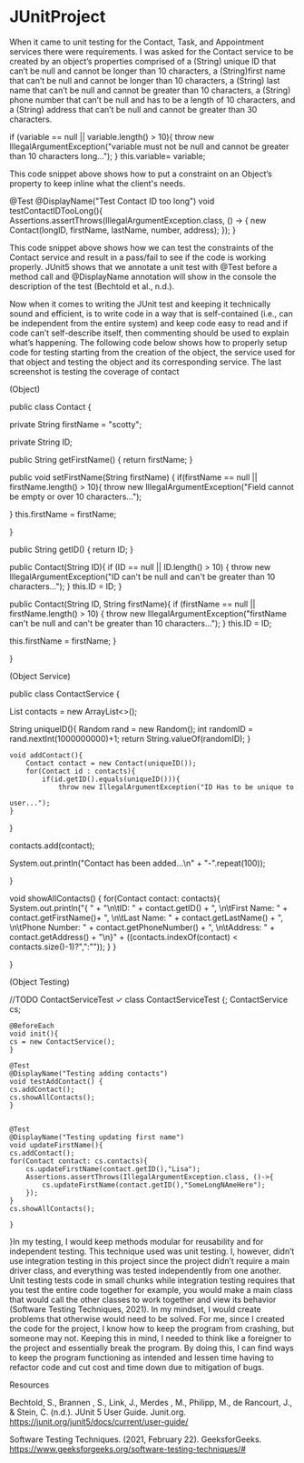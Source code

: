 # JUnitProject
<p>When it came to unit testing for the Contact, Task, and Appointment services there were requirements. I was asked for the Contact service to be created by an object’s properties comprised of a (String) unique ID that can’t be null and cannot be longer than 10 characters, a (String)first name that can’t be null and cannot be longer than 10 characters, a (String) last name that can’t be null and cannot be greater than 10 characters, a (String) phone number that can’t be null and has to be a length of 10 characters, and a (String) address that can’t be null and cannot be greater than 30 characters. 

if (variable == null || variable.length() > 10){ 
 	throw new IllegalArgumentException("variable must not be null and cannot be 	greater than 10 characters long..."); 
 } 
 this.variable= variable; 

This code snippet above shows how to put a constraint on an Object’s property to keep inline what the client's needs.  

@Test 
@DisplayName("Test Contact ID too long") 
void testContactIDTooLong(){ 
 	Assertions.assertThrows(IllegalArgumentException.class, () -> { 
 		new Contact(longID, firstName, lastName, number, address); 
 	}); 
} 

This code snippet above shows how we can test the constraints of the  
Contact service and result in a pass/fail to see if the code is working properly. JUnit5 shows that we annotate a unit test with @Test before a method call and @DisplayName annotation will show in the console the description of the test (Bechtold et al., n.d.).  

Now when it comes to writing the JUnit test and keeping it technically sound and efficient, is to write code in a way that is self-contained (i.e., can be independent from the entire system) and keep code easy to read and if code can’t self-describe itself, then commenting should be used to explain what’s happening. The following code below shows how to properly setup code for testing starting from the creation of the object, the service used for that object and testing the object and its corresponding service. The last screenshot is testing the coverage of contact 

(Object) 

public class Contact { 

private String firstName = "scotty"; 

private String ID; 

 

public String getFirstName() { 
 		return firstName; 
	} 

public void setFirstName(String firstName) { 
 		if(firstName == null || firstName.length() > 10){ 
 			throw new IllegalArgumentException("Field cannot be empty or over 			10 characters..."); 

} 
this.firstName = firstName; 

} 

public String getID() { 
 		return ID; 
	} 

 

public Contact(String ID){ 
 		if (ID == null || ID.length() > 10) { 
 			throw new IllegalArgumentException("ID can't be null and can't be 			greater than 10 characters..."); 
	 	} 
 		this.ID = ID; 
	} 

public Contact(String ID, String firstName){ 
 		if (firstName == null || firstName.length() > 10) { 
 			throw new IllegalArgumentException("firstName can't be null and 			can't be greater than 10 characters..."); 
	 		} 
 		this.ID = ID; 

this.firstName = firstName; 
	} 

} 

(Object Service) 

public class ContactService { 

List<Contact> contacts = new ArrayList<>(); 

String uniqueID(){ 
 		Random rand = new Random(); 
 		int randomID = rand.nextInt(1000000000)+1; 
 		return String.valueOf(randomID); 
	} 
 
	void addContact(){ 
 		Contact contact = new Contact(uniqueID()); 
 		for(Contact id : contacts){ 
 			if(id.getID().equals(uniqueID())){ 
 				throw new IllegalArgumentException("ID Has to be unique to 

 	user..."); 
 	} 
 } 
 		 
contacts.add(contact); 
 		 
System.out.println("Contact has been added...\n" + "-".repeat(100)); 
		 
} 

void showAllContacts() { 
 		for(Contact contact: contacts){ 
 			System.out.println("{ " + 
 				"\n\tID: " + contact.getID() + 
 				", \n\tFirst Name: " + contact.getFirstName()+ 
 				", \n\tLast Name: " + contact.getLastName() + 
 				", \n\tPhone Number: " + contact.getPhoneNumber() + 
 				", \n\tAddress: " + contact.getAddress() + 
 				"\n}" + ((contacts.indexOf(contact) < 		contacts.size()-1)?",":"")); 
 		} 
	} 

} 

(Object Testing) 

//TODO ContactServiceTest ✓ 
class ContactServiceTest {; 
 	ContactService cs; 

 
 	@BeforeEach 
 	void init(){ 
 	cs = new ContactService(); 
 	} 
 
 	@Test 
 	@DisplayName("Testing adding contacts") 
 	void testAddContact() { 
 	cs.addContact(); 
 	cs.showAllContacts(); 
 	} 

 
	@Test 
	@DisplayName("Testing updating first name") 
	void updateFirstName(){ 
 	cs.addContact(); 
 	for(Contact contact: cs.contacts){ 
 		cs.updateFirstName(contact.getID(),"Lisa"); 
 		Assertions.assertThrows(IllegalArgumentException.class, ()->{ 
 			cs.updateFirstName(contact.getID(),"SomeLongNAmeHere"); 
 		}); 
 	} 
 	cs.showAllContacts(); 
 
	} 
}In my testing, I would keep methods modular for reusability and for independent testing. This technique used was unit testing. I, however, didn’t use integration testing in this project since the project didn’t require a main driver class, and everything was tested independently from one another. Unit testing tests code in small chunks while integration testing requires that you test the entire code together for example, you would make a main class that would call the other classes to work together and view its behavior (Software Testing Techniques, 2021).  In my mindset, I would create problems that otherwise would need to be solved. For me, since I created the code for the project, I know how to keep the program from crashing, but someone may not. Keeping this in mind, I needed to think like a foreigner to the project and essentially break the program. By doing this, I can find ways to keep the program functioning as intended and lessen time having to refactor code and cut cost and time down due to mitigation of bugs.   

Resources 

Bechtold, S., Brannen , S., Link, J., Merdes , M., Philipp, M., de Rancourt, J., & Stein, C. (n.d.). JUnit 5 User Guide. Junit.org. https://junit.org/junit5/docs/current/user-guide/ 

Software Testing Techniques. (2021, February 22). GeeksforGeeks. https://www.geeksforgeeks.org/software-testing-techniques/# </p>

 
